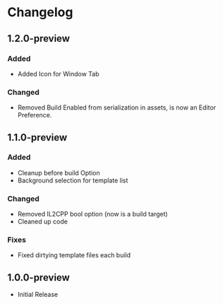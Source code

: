 # Changelog

## 1.2.0-preview

### Added

* Added Icon for Window Tab

### Changed

* Removed Build Enabled from serialization in assets, is now an Editor Preference.

## 1.1.0-preview

### Added

* Cleanup before build Option
* Background selection for template list

### Changed

* Removed IL2CPP bool option (now is a build target)
* Cleaned up code

### Fixes

* Fixed dirtying template files each build

## 1.0.0-preview

* Initial Release